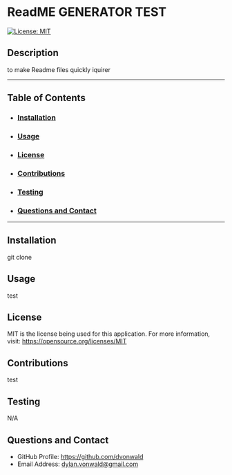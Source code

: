 # ReadME GENERATOR TEST
[![License: MIT](https://img.shields.io/badge/License-MIT-yellow.svg)](https://opensource.org/licenses/MIT)
## Description
to make Readme files quickly iquirer

---

## Table of Contents

- ### [Installation](#installation)

- ### [Usage](#usage)

- ### [License](#license)

- ### [Contributions](#contributions)

- ### [Testing](#testing)

- ### [Questions and Contact](#questions-and-contact)

---

## Installation

git clone 

## Usage

test

## License

MIT is the license being used for this application.
For more information, visit: https://opensource.org/licenses/MIT

## Contributions

test

## Testing

N/A

## Questions and Contact

- GitHub Profile: https://github.com/dvonwald
- Email Address: dylan.vonwald@gmail.com
